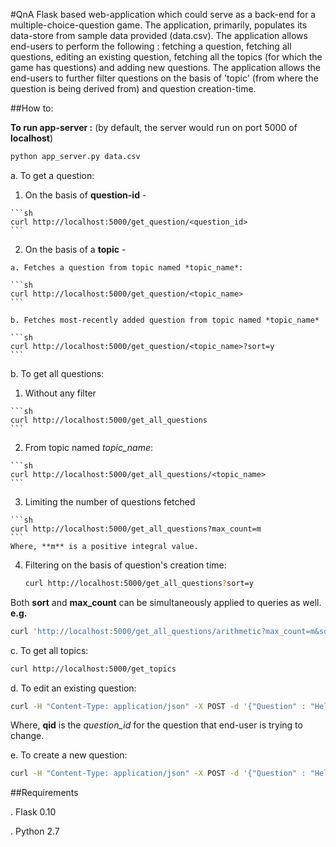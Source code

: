 #QnA
Flask based web-application which could serve as a back-end for a multiple-choice-question game. The application, primarily, populates its data-store from sample data provided (data.csv). The application allows end-users to perform the following : fetching a question, fetching all questions, editing an existing question, fetching all the topics (for which the game has questions) and adding new questions. The application allows the end-users to further filter questions on the basis of 'topic' (from where the question is being derived from) and question creation-time.

##How to:

**To run app-server :** (by default, the server would run on port 5000 of **localhost**)
```sh
python app_server.py data.csv
```

a. To get a question:
  
  1. On the basis of **question-id** - 

  	```sh
	curl http://localhost:5000/get_question/<question_id>
	```
  
  2. On the basis of a **topic** - 

	a. Fetches a question from topic named *topic_name*:

	```sh
  	curl http://localhost:5000/get_question/<topic_name>
	```

	b. Fetches most-recently added question from topic named *topic_name*

	```sh
	curl http://localhost:5000/get_question/<topic_name>?sort=y
	```

b. To get all questions:

  1. Without any filter

    ```sh
    curl http://localhost:5000/get_all_questions
    ```

  2. From topic named *topic_name*:

    ```sh
    curl http://localhost:5000/get_all_questions/<topic_name>
    ```

  3. Limiting the number of questions fetched

    ```sh
  	curl http://localhost:5000/get_all_questions?max_count=m
  	```
  	Where, **m** is a positive integral value.

  4. Filtering on the basis of question's creation time:

     ```sh
     curl http://localhost:5000/get_all_questions?sort=y
     ```

  Both **sort** and **max_count** can be simultaneously applied to queries as well. **e.g.**
  ```sh
  curl 'http://localhost:5000/get_all_questions/arithmetic?max_count=m&sort=y'
  ```

c. To get all topics:

```sh
curl http://localhost:5000/get_topics
```

d. To edit an existing question:
```sh
curl -H "Content-Type: application/json" -X POST -d '{"Question" : "Hello World?", "Distractors" : "me,me,me", "Answer" : "Nah..."}' http://localhost:5000/edit_question/qid
```
Where, **qid** is the *question_id* for the question that end-user is trying to change.

e. To create a new question:
```sh
curl -H "Content-Type: application/json" -X POST -d '{"Question" : "Hello World?", "Distractors" : "me,me,me", "Answer" : "Nah...", "Topic" : "philosophy"}' http://localhost:5000/create_question
```

##Requirements

. Flask 0.10

. Python 2.7



